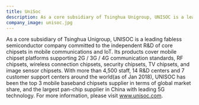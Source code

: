 ```yaml
---
title: UniSoc
description: As a core subsidiary of Tsinghua Unigroup, UNISOC is a leading fabless semiconductor company committed to the independent R&D of core chipsets in mobile communications and IoT.
company_image: unisoc.jpg
---
```

As a core subsidiary of Tsinghua Unigroup, UNISOC is a leading fabless semiconductor company committed to the independent R&D of core chipsets in mobile communications and IoT. Its products cover mobile chipset platforms supporting 2G / 3G / 4G communication standards, RF chipsets, wireless connection chipsets, security chipsets, TV chipsets, and image sensor chipsets. With more than 4,500 staff, 14 R&D centers and 7 customer support centers around the world(as of Jan 2018), UNISOC has been the top 3 mobile baseband chipsets supplier in terms of global market share, and the largest pan-chip supplier in China with leading 5G technology. For more information, please visit www.unisoc.com.
